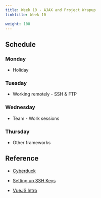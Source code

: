 ```yaml
---
title: Week 10 - AJAX and Project Wrapup
linktitle: Week 10

weight: 100
---
```


## Schedule

### Monday

* Holiday

### Tuesday

* Working remotely - SSH & FTP

### Wednesday

* Team - Work sessions

### Thursday

* Other frameworks

## Reference

* [Cyberduck](https://cyberduck.io/)

* [Setting up SSH Keys](https://www.digitalocean.com/community/tutorials/how-to-set-up-ssh-keys-2)  

* [VueJS Intro](https://vuejs.org/v2/guide/)